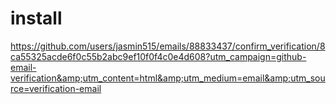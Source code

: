 # install
https://github.com/users/jasmin515/emails/88833437/confirm_verification/8ca55325acde6f0c55b2abc9ef10f0f4c0e4d608?utm_campaign=github-email-verification&amp;utm_content=html&amp;utm_medium=email&amp;utm_source=verification-email
